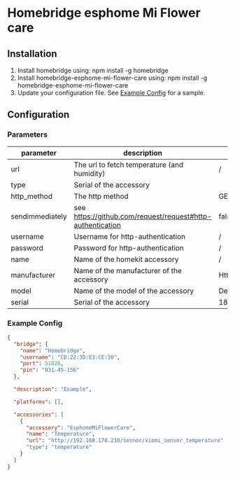 # Homebridge esphome Mi Flower care

## Installation

1. Install homebridge using: npm install -g homebridge
2. Install homebridge-esphome-mi-flower-care using: npm install -g homebridge-esphome-mi-flower-care
3. Update your configuration file. See [Example Config](#example-config) for a sample.

## Configuration

### Parameters
| parameter       | description                                                | default                 | required |
|-----------------|------------------------------------------------------------|-------------------------|----------|
| url             | The url to fetch temperature (and humidity)                | /                       | true     |
| type            | Serial of the accessory                                    |                         | true     |
| http_method     | The http method                                            | GET                     | false    |
| sendimmediately | see https://github.com/request/request#http-authentication | false                   | false    |
| username        | Username for http-authentication                           | /                       | false    |
| password        | Password for http-authentication                           | /                       | false    |
| name            | Name of the homekit accessory                              | /                       | true     |
| manufacturer    | Name of the manufacturer of the accessory                  | HttpTemperatureHumidity | false    |
| model           | Name of the model of the accessory                         | Default                 | false    |
| serial          | Serial of the accessory                                    | 18981898                | false    |



### Example Config

```json
{
  "bridge": {
    "name": "Homebridge",
    "username": "CD:22:3D:E3:CE:30",
    "port": 51826,
    "pin": "031-45-156"
  },

  "description": "Example",

  "platforms": [],

  "accessories": [
    {
      "accessory": "EsphomeMiFlowerCare",
      "name": "Temperature",
      "url": "http://192.168.178.210/sesnor/xiomi_sensor_temperature"
      "type": "temperature"
    }
  ]
}
```